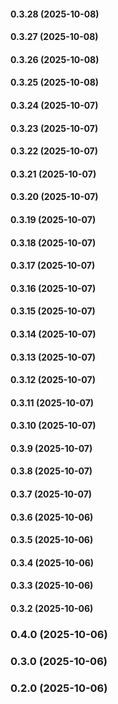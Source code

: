 #### 0.3.28 (2025-10-08)

#### 0.3.27 (2025-10-08)

#### 0.3.26 (2025-10-08)

#### 0.3.25 (2025-10-08)

#### 0.3.24 (2025-10-07)

#### 0.3.23 (2025-10-07)

#### 0.3.22 (2025-10-07)

#### 0.3.21 (2025-10-07)

#### 0.3.20 (2025-10-07)

#### 0.3.19 (2025-10-07)

#### 0.3.18 (2025-10-07)

#### 0.3.17 (2025-10-07)

#### 0.3.16 (2025-10-07)

#### 0.3.15 (2025-10-07)

#### 0.3.14 (2025-10-07)

#### 0.3.13 (2025-10-07)

#### 0.3.12 (2025-10-07)

#### 0.3.11 (2025-10-07)

#### 0.3.10 (2025-10-07)

#### 0.3.9 (2025-10-07)

#### 0.3.8 (2025-10-07)

#### 0.3.7 (2025-10-07)

#### 0.3.6 (2025-10-06)

#### 0.3.5 (2025-10-06)

#### 0.3.4 (2025-10-06)

#### 0.3.3 (2025-10-06)

#### 0.3.2 (2025-10-06)

### 0.4.0 (2025-10-06)

### 0.3.0 (2025-10-06)

### 0.2.0 (2025-10-06)

